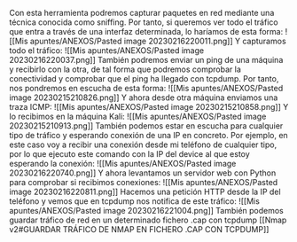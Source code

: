 Con esta herramienta podremos capturar paquetes en red mediante una técnica conocida como sniffing. Por tanto, si queremos ver todo el tráfico que entra a través de una interfaz determinada, lo haríamos de esta forma:
![[Mis apuntes/ANEXOS/Pasted image 20230216220011.png]]
Y capturamos todo el tráfico:
![[Mis apuntes/ANEXOS/Pasted image 20230216220037.png]]
También podremos enviar un ping de una máquina y recibirlo con la otra, de tal forma que podremos comprobar la conectividad y comprobar que el ping ha llegado con tcpdump. Por tanto, nos pondremos en escucha de esta forma:
![[Mis apuntes/ANEXOS/Pasted image 20230215210826.png]]
Y ahora desde otra máquina enviamos una traza ICMP:
![[Mis apuntes/ANEXOS/Pasted image 20230215210858.png]]
Y lo recibimos en la máquina Kali:
![[Mis apuntes/ANEXOS/Pasted image 20230215210913.png]]
También podemos estar en escucha para cualquier tipo de tráfico y esperando conexión de una IP en concreto. Por ejemplo, en este caso voy a recibir una conexión desde mi teléfono de cualquier tipo, por lo que ejecuto este comando con la IP del device al que estoy esperando la conexión:
![[Mis apuntes/ANEXOS/Pasted image 20230216220740.png]]
Y ahora levantamos un servidor web con Python para comprobar si recibimos conexiones:
![[Mis apuntes/ANEXOS/Pasted image 20230216220811.png]]
Hacemos una petición HTTP desde la IP del teléfono y vemos que en tcpdump nos notifica de este tráfico:
![[Mis apuntes/ANEXOS/Pasted image 20230216221004.png]]
También podemos guardar tráfico de red en un determinado fichero .cap con tcpdump [[Nmap v2#GUARDAR TRÁFICO DE NMAP EN FICHERO .CAP CON TCPDUMP]]